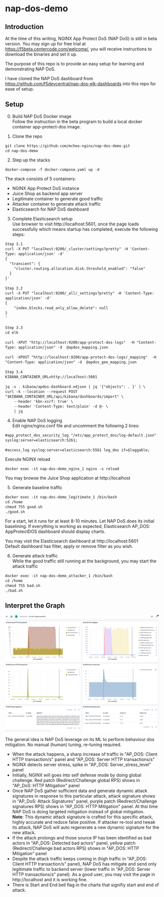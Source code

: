 # nap-dos-demo

## Introduction
At the time of this writing, NGINX App Protect DoS (NAP DoS) is still in beta version. You may sign up for free trial at https://f5beta.centercode.com/welcome/, you will receive instructions to download the binaries and set it up.

The purpose of this repo is to provide an easy setup for learning and demonstrating NAP DoS.

I have cloned the NAP DoS dashboard from https://github.com/f5devcentral/nap-dos-elk-dashboards into this repo for ease of setup.

## Setup
0. Build NAP DoS Docker image</br>
Follow the instruction in the beta program to build a local docker container app-protect-dos image.

1. Clone the repo
```
git clone https://github.com/mcheo-nginx/nap-dos-demo.git
cd nap-dos-demo
```

2. Step up the stacks
```
docker-compose -f docker-compose.yaml up -d
```
The stack consists of 5 containers:

- NGINX App Protect DoS instance
- Juice Shop as backend app server
- Legitimate container to generate good traffic
- Attacker container to generate attack traffic
- Elasticsearch for NAP DoS dashboard


3. Complete Elasticsearch setup</br>
Use browser to visit http://localhost:5601, once the page loads successfully which means startup has completed, execute the following steps:

```
Step 3.1
curl -X PUT "localhost:9200/_cluster/settings?pretty" -H 'Content-Type: application/json' -d'
{
  "transient": {
    "cluster.routing.allocation.disk.threshold_enabled": "false"
  }
}'

Step 3.2
curl -X PUT "localhost:9200/_all/_settings?pretty" -H 'Content-Type: application/json' -d'
{
	"index.blocks.read_only_allow_delete": null
}
'

Step 3.3
cd elk

curl -XPUT "http://localhost:9200/app-protect-dos-logs"  -H "Content-Type: application/json" -d  @apdos_mapping.json

curl -XPOST "http://localhost:9200/app-protect-dos-logs/_mapping"  -H "Content-Type: application/json" -d  @apdos_geo_mapping.json

Step 3.4
KIBANA_CONTAINER_URL=http://localhost:5601

jq -s . kibana/apdos-dashboard.ndjson | jq '{"objects": . }' | \
curl -k --location --request POST "$KIBANA_CONTAINER_URL/api/kibana/dashboards/import" \
    --header 'kbn-xsrf: true' \
    --header 'Content-Type: text/plain' -d @- \
    | jq

```

4. Enable NAP DoS logging</br>
Edit nginx/nginx.conf file and uncomment the following 2 lines:
```
#app_protect_dos_security_log "/etc/app_protect_dos/log-default.json" syslog:server=elasticsearch:5261;

#access_log syslog:server=elasticsearch:5561 log_dos if=$loggable;
```
Execute NGINX reload
```
docker exec -it nap-dos-demo_nginx_1 nginx -s reload
```

You may browse the Juice Shop application at http://localhost

5. Generate baseline traffic
```
docker exec -it nap-dos-demo_legitimate_1 /bin/bash
cd /home
chmod 755 good.sh
./good.sh
```
For a start, let it runs for at least 8-10 minutes. Let NAP DoS does its initial baselining. If everything is working as expected, Elasticsearch AP_DOS: AppProtectDOS dashboard should display charts.

You may visit the Elasticsearch dashboard at http://localhost:5601 </br>
Default dashboard has filter, apply or remove filter as you wish.

6. Generate attack traffic</br>
While the good traffic still running at the background, you may start the attack traffic
```
docker exec -it nap-dos-demo_attacker_1 /bin/bash
cd /home
chmod 755 bad.sh
./bad.sh
```


## Interpret the Graph

<img src="elk/images/dashboard1.png" width="800px"/>

The general idea is NAP DoS leverage on its ML to perform behaviour dos mitigation. No manual (human) tuning, re-tuning required.

- When the attack happens, a sharp increase of traffic in "AP_DOS: Client HTTP transaction/s" panel and "AP_DOS: Server HTTP transactions/s"
- NGINX detects server stress, spike in "AP_DOS: Server_stress_level" panel
- Initially, NGINX will goes into self defense mode by doing global challenge. Red patch (Redirect/Challenge global RPS) shows in "AP_DoS: HTTP Mitigation" panel
- Once NAP DoS gather sufficient data and generate dynamic attack signatures in response to this particular attack, attack signature shows in "AP_DoS: Attack Signatures" panel, purple patch (Redirect/Challenge signatures RPS) shows in "AP_DOS: HTTP Mitigation" panel. At thsi time NAP DoS is doing targeted mitigation instead of global mitigation.</br>
**Note**: This dynamic attack signature is crafted for this specific attack, highly accurate and reduce false positive. If attacker re-tool and tweak its attack, NAP DoS will auto regenerate a new dynamic signature for the new attack.
- If the attack prolongs and those source IP has been identified as bad actors in "AP_DOS: Detected bad actors" panel, yellow patch (Redirect/Challenge bad actors RPS) shows in "AP_DOS: HTTP Mitigation" panel
- Despite the attack traffic keeps coming in (high traffic in "AP_DOS: Client HTTP transaction/s" panel), NAP DoS has mitigate and send only legitimate traffic to backend server (lower traffic in "AP_DOS: Server HTTP transactions/s" panel). As a good user, you may visit the page in http://localhost and it is working fine.
- There is Start and End bell flag in the charts that signifiy start and end of attack.
